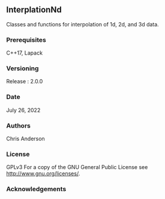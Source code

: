 ## InterplationNd
Classes and functions for interpolation of 1d, 2d, and 3d data.
### Prerequisites
C++17, Lapack
### Versioning
Release : 2.0.0
### Date
July 26, 2022
### Authors
Chris Anderson
### License
GPLv3  For a copy of the GNU General Public License see <http://www.gnu.org/licenses/>.
### Acknowledgements










